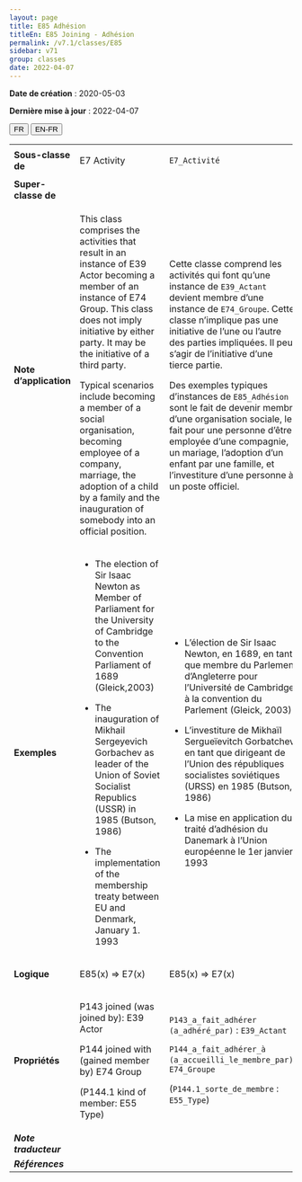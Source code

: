 ```yaml
---
layout: page
title: E85 Adhésion
titleEn: E85 Joining - Adhésion
permalink: /v7.1/classes/E85
sidebar: v71
group: classes
date: 2022-04-07
---
```


**Date de création** : 2020-05-03

**Dernière mise à jour** : 2022-04-07

<div class="lang-buttons">
  <button id="fr" class="activate">FR</button>
  <button id="en-fr">EN-FR</button>
</div>

<table>
				<tbody>
				<tr>
					<td><strong>Sous-classe de</strong></td>
					<td class="en"><p>E7 Activity</p>
							</td>
						<td><p><code class="language-plaintext highlighter-rouge">E7_Activité</code></p>
							</td>
						</tr>
					<tr>
					<td><strong>Super-classe de</strong></td>
					<td class="en"><p></p>
							</td>
						<td><p></p>
							</td>
						</tr>
					<tr>
					<td><strong>Note d’application</strong></td>
					<td class="en"><p>This class comprises the activities that result in an instance of E39 Actor becoming a member of an instance of E74 Group. This class does not imply initiative by either party. It may be the initiative of a third party.</p>
							<p>Typical scenarios include becoming a member of a social organisation, becoming employee of a company, marriage, the adoption of a child by a family and the inauguration of somebody into an official position.</p>
							</td>
						<td><p>Cette classe comprend les activités qui font qu’une instance de <code class="language-plaintext highlighter-rouge">E39_Actant</code> devient membre d’une instance de <code class="language-plaintext highlighter-rouge">E74_Groupe</code>. Cette classe n’implique pas une initiative de l’une ou l’autre des parties impliquées. Il peut s’agir de l’initiative d’une tierce partie. </p>
							<p></p>
							<p>Des exemples typiques d’instances de <code class="language-plaintext highlighter-rouge">E85_Adhésion</code> sont le fait de devenir membre d’une organisation sociale, le fait pour une personne d’être employée d’une compagnie, un mariage, l’adoption d’un enfant par une famille, et l’investiture d’une personne à un poste officiel. </p>
							</td>
						</tr>
					<tr>
					<td><strong>Exemples</strong></td>
					<td class="en"><ul><li><p>The election of Sir Isaac Newton as Member of Parliament for the University of Cambridge to the Convention Parliament of 1689 (Gleick,2003)</p>
							</li>
									<li><p>The inauguration of Mikhail Sergeyevich Gorbachev as leader of the Union of Soviet Socialist Republics (USSR) in 1985 (Butson, 1986)</p>
							</li>
										<li><p>The implementation of the membership treaty between EU and Denmark, January 1. 1993</p>
							</li></ul>
										</td>
						<td><ul><li><p>L’élection de Sir Isaac Newton, en 1689, en tant que membre du Parlement d’Angleterre pour l’Université de Cambridge à la convention du Parlement (Gleick, 2003)</p>
							</li>
									<li><p>L’investiture de Mikhaïl Sergueïevitch Gorbatchev en tant que dirigeant de l’Union des républiques socialistes soviétiques (URSS) en 1985 (Butson, 1986)</p>
							</li>
										<li><p>La mise en application du traité d’adhésion du Danemark à l’Union européenne le 1er janvier 1993</p>
							</li></ul>
										</td>
						</tr>
					<tr>
					<td><strong>Logique</strong></td>
					<td class="en"><p>E85(x) ⇒ E7(x)</p>
							</td>
						<td><p>E85(x) ⇒ E7(x)</p>
							</td>
						</tr>
					<tr>
					<td><strong>Propriétés</strong></td>
					<td class="en"><p>P143 joined (was joined by): E39 Actor</p>
							<p>P144 joined with (gained member by) E74 Group</p>
							<p>(P144.1 kind of member: E55 Type)</p>
							</td>
						<td><p><code class="language-plaintext highlighter-rouge">P143_a_fait_adhérer (a_adhéré_par)</code> : <code class="language-plaintext highlighter-rouge">E39_Actant</code></p>
							<p><code class="language-plaintext highlighter-rouge">P144_a_fait_adhérer_à (a_accueilli_le_membre_par)</code> : <code class="language-plaintext highlighter-rouge">E74_Groupe</code></p>
							<p> (<code class="language-plaintext highlighter-rouge">P144.1_sorte_de_membre</code> : <code class="language-plaintext highlighter-rouge">E55_Type</code>)<code class="language-plaintext highlighter-rouge"></code></p>
							</td>
						</tr>
					<tr>
					<td><strong><em>Note traducteur</em></strong></td>
					<td colspan="2"><p></p>
							</td>
						</tr>
					<tr>
					<td><strong><em>Références</em></strong></td>
					<td colspan="2"><p><em></em></p>
							</td>
						</tr>
					</tbody>
				</table>
				
